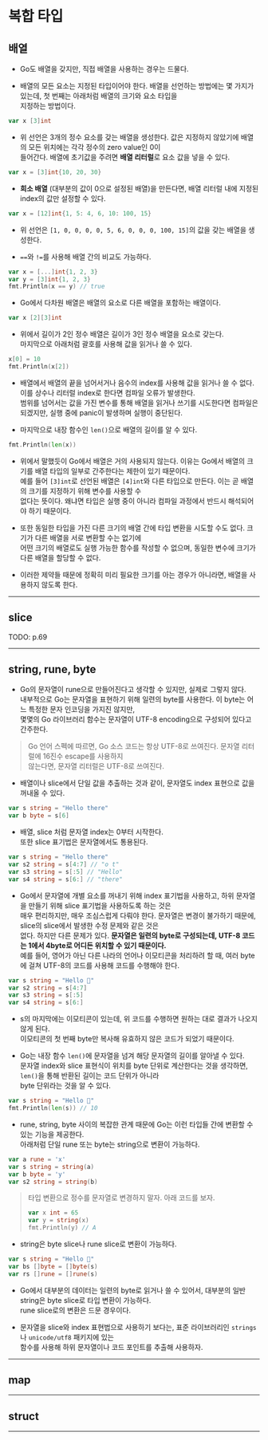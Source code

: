 # 복합 타입

## 배열

- Go도 배열을 갖지만, 직접 배열을 사용하는 경우는 드물다.

- 배열의 모든 요소는 지정된 타입이어야 한다. 배열을 선언하는 방법에는 몇 가지가 있는데, 첫 번째는 아래처럼 배열의 크기와 요소 타입을  
  지정하는 방법이다.

```go
var x [3]int
```

- 위 선언은 3개의 정수 요소를 갖는 배열을 생성한다. 값은 지정하지 않았기에 배열의 모든 위치에는 각각 정수의 zero value인 0이  
  들어간다. 배열에 초기값을 주려면 **배열 리터럴**로 요소 값을 넣을 수 있다.

```go
var x = [3]int{10, 20, 30}
```

- **희소 배열** (대부분의 값이 0으로 설정된 배열)을 만든다면, 배열 리터럴 내에 지정된 index의 값만 설정할 수 있다.

```go
var x = [12]int{1, 5: 4, 6, 10: 100, 15}
```

- 위 선언은 `[1, 0, 0, 0, 0, 5, 6, 0, 0, 0, 100, 15]`의 값을 갖는 배열을 생성한다.

- `==`와 `!=`를 사용해 배열 간의 비교도 가능하다.

```go
var x = [...]int{1, 2, 3}
var y = [3]int{1, 2, 3}
fmt.Println(x == y) // true
```

- Go에서 다차원 배열은 배열의 요소로 다른 배열을 포함하는 배열이다.

```go
var x [2][3]int
```

- 위에서 길이가 2인 정수 배열은 길이가 3인 정수 배열을 요소로 갖는다.  
  마지막으로 아래처럼 괄호를 사용해 값을 읽거나 쓸 수 있다.

```go
x[0] = 10
fmt.Println(x[2])
```

- 배열에서 배열의 끝을 넘어서거나 음수의 index를 사용해 값을 읽거나 쓸 수 없다. 이를 상수나 리터럴 index로 한다면 컴파일 오류가 발생한다.  
  범위를 넘어서는 값을 가진 변수를 통해 배열을 읽거나 쓰기를 시도한다면 컴파일은 되겠지만, 실행 중에 panic이 발생하며 실행이 중단된다.

- 마지막으로 내장 함수인 `len()`으로 배열의 길이를 알 수 있다.

```go
fmt.Println(len(x))
```

- 위에서 말했듯이 Go에서 배열은 거의 사용되지 않는다. 이유는 Go에서 배열의 크기를 배열 타입의 일부로 간주한다는 제한이 있기 때문이다.  
  예를 들어 `[3]int`로 선언된 배열은 `[4]int`와 다른 타입으로 만든다. 이는 곧 배열의 크기를 지정하기 위해 변수를 사용할 수  
  없다는 뜻이다. 왜냐면 타입은 실행 중이 아니라 컴파일 과정에서 반드시 해석되어야 하기 때문이다.

- 또한 동일한 타입을 가진 다른 크기의 배열 간에 타입 변환을 시도할 수도 없다. 크기가 다른 배열을 서로 변환할 수는 없기에  
  어떤 크기의 배열로도 실행 가능한 함수를 작성할 수 없으며, 동일한 변수에 크기가 다른 배열을 할당할 수 없다.

- 이러한 제약들 때문에 정확히 미리 필요한 크기를 아는 경우가 아니라면, 배열을 사용하지 않도록 한다.

---

## slice

TODO: p.69

---

## string, rune, byte

- Go의 문자열이 rune으로 만들어진다고 생각할 수 있지만, 실제로 그렇지 않다.  
  내부적으로 Go는 문자열을 표현하기 위해 일련의 byte를 사용한다. 이 byte는 어느 특정한 문자 인코딩을 가지진 않지만,  
  몇몇의 Go 라이브러리 함수는 문자열이 UTF-8 encoding으로 구성되어 있다고 간주한다.

> Go 언어 스펙에 따르면, Go 소스 코드는 항상 UTF-8로 쓰여진다. 문자열 리터럴에 16진수 escape를 사용하지  
> 않는다면, 문자열 리터럴은 UTF-8로 쓰여진다.

- 배열이나 slice에서 단일 값을 추출하는 것과 같이, 문자열도 index 표현으로 값을 꺼내올 수 있다.

```go
var s string = "Hello there"
var b byte = s[6]
```

- 배열, slice 처럼 문자열 index는 0부터 시작한다.  
  또한 slice 표기법은 문자열에서도 통용된다.

```go
var s string = "Hello there"
var s2 string = s[4:7] // "o t"
var s3 string = s[:5] // "Hello"
var s4 string = s[6:] // "there"
```

- Go에서 문자열에 개별 요소를 꺼내기 위해 index 표기법을 사용하고, 하위 문자열을 만들기 위해 slice 표기법을 사용하도록 하는 것은  
  매우 편리하지만, 매우 조심스럽게 다뤄야 한다. 문자열은 변경이 불가하기 때문에, slice의 slice에서 발생한 수정 문제와 같은 것은  
  없다. 하지만 다른 문제가 있다. **문자열은 일련의 byte로 구성되는데, UTF-8 코드는 1에서 4byte로 어디든 위치할 수 있기 때문이다.**  
  예를 들어, 영어가 아닌 다른 나라의 언어나 이모티콘을 처리하려 할 때, 여러 byte에 걸쳐 UTF-8의 코드를 사용해 코드를 수행해야 한다.

```go
var s string = "Hello 🥳"
var s2 string = s[4:7]
var s3 string = s[:5]
var s4 string = s[6:]
```

- s의 마지막에는 이모티콘이 있는데, 위 코드를 수행하면 원하는 대로 결과가 나오지 않게 된다.  
  이모티콘의 첫 번째 byte만 복사해 유효하지 않은 코드가 되었기 때문이다.

- Go는 내장 함수 `len()`에 문자열을 넘겨 해당 문자열의 길이를 알아낼 수 있다.  
  문자열 index와 slice 표현식이 위치를 byte 단위로 계산한다는 것을 생각하면, `len()`을 통해 반환된 길이는 코드 단위가 아니라  
  byte 단위라는 것을 알 수 있다.

```go
var s string = "Hello 🥳"
fmt.Println(len(s)) // 10
```

- rune, string, byte 사이의 복잡한 관계 때문에 Go는 이런 타입들 간에 변환할 수 있는 기능을 제공한다.  
  아래처럼 단일 rune 또는 byte는 string으로 변환이 가능하다.

```go
var a rune = 'x'
var s string = string(a)
var b byte = 'y'
var s2 string = string(b)
```

> 타입 변환으로 정수를 문자열로 변경하지 말자. 아래 코드를 보자.
>
> ```go
> var x int = 65
> var y = string(x)
> fmt.Println(y) // A
> ```

- string은 byte slice나 rune slice로 변환이 가능하다.

```go
var s string = "Hello 🥳"
var bs []byte = []byte(s)
var rs []rune = []rune(s)
```

- Go에서 대부분의 데이터는 일련의 byte로 읽거나 쓸 수 있어서, 대부분의 일반 string은 byte slice로 타입 변환이 가능하다.  
  rune slice로의 변환은 드문 경우이다.

- 문자열을 slice와 index 표현법으로 사용하기 보다는, 표준 라이브러리인 `strings`나 `unicode/utf8` 패키지에 있는  
  함수를 사용해 하위 문자열이나 코드 포인트를 추출해 사용하자.

---

## map

---

## struct

---
